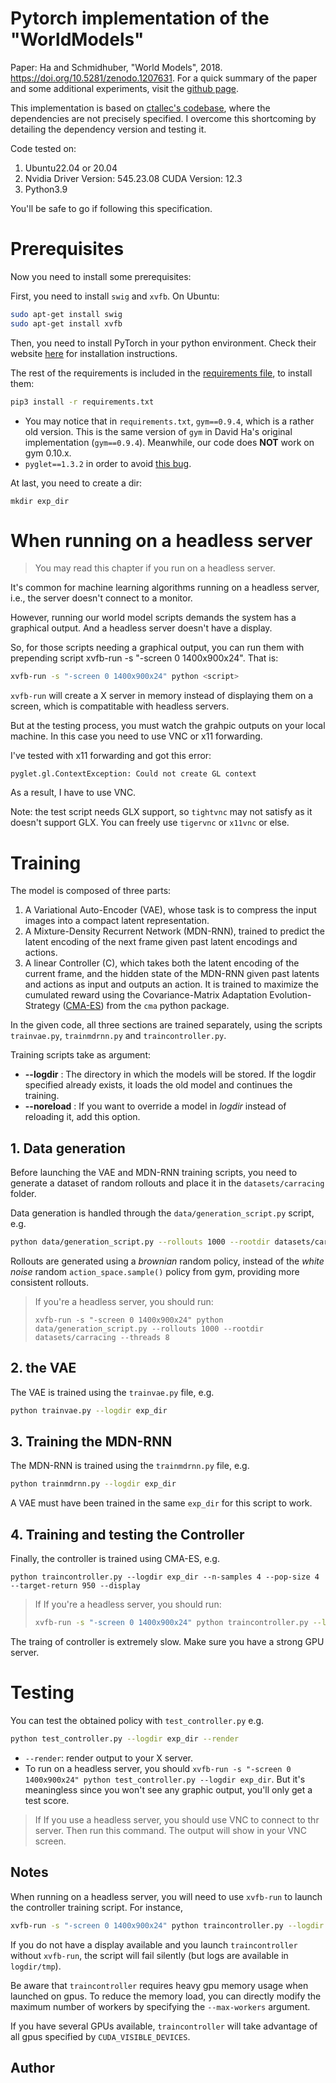 # Pytorch implementation of the "WorldModels"

Paper: Ha and Schmidhuber, "World Models", 2018. https://doi.org/10.5281/zenodo.1207631. For a quick summary of the paper and some additional experiments, visit the [github page](https://ctallec.github.io/world-models/).

This implementation is based on [ctallec's codebase](https://github.com/ctallec/world-models), where the dependencies are not precisely specified. I overcome this shortcoming by detailing the dependency version and testing it.

Code tested on:

1. Ubuntu22.04 or 20.04
2. Nvidia Driver Version: 545.23.08    CUDA Version: 12.3
3. Python3.9

You'll be safe to go if following this specification.

# Prerequisites

Now you need to install some prerequisites:

First, you need to install `swig` and `xvfb`. On Ubuntu:

```sh
sudo apt-get install swig
sudo apt-get install xvfb
```

Then, you need to install PyTorch in your python environment. Check their website [here](https://pytorch.org) for installation instructions. 

The rest of the requirements is included in the [requirements file](requirements.txt), to install them:

```bash
pip3 install -r requirements.txt
```

* You may notice that in `requirements.txt`, `gym==0.9.4`, which is a rather old version. This is the same version of `gym` in David Ha's original implementation (`gym==0.9.4`). Meanwhile, our code does **NOT** work on gym 0.10.x.
* `pyglet==1.3.2` in order to avoid [this bug](https://stackoverflow.com/questions/56946417/getting-attributeerror-imagedata-object-has-no-attribute-data-in-headle).

At last, you need to create a dir:
```shell
mkdir exp_dir
```

# When running on a headless server

> You may read this chapter if you run on a headless server.

It's common for machine learning algorithms running on a headless server, i.e., the server doesn't connect to a  monitor.

However, running our world model scripts demands the system has a graphical output. And a headless server doesn't have a display.

So, for those scripts needing a graphical output, you can run them with prepending script xvfb-run -s "-screen 0 1400x900x24". That is:

```sh
xvfb-run -s "-screen 0 1400x900x24" python <script>
```

`xvfb-run` will create a X server in memory instead of displaying them on a screen, which is compatitable with headless servers.

But at the testing process, you must watch the grahpic outputs on your local machine. In this case you need to use VNC or x11 forwarding.

I've tested with x11 forwarding and got this error:

```
pyglet.gl.ContextException: Could not create GL context
```

As a result, I have to use VNC.

Note: the test script needs GLX support, so `tightvnc` may not satisfy as it doesn't support GLX. You can freely use `tigervnc` or `x11vnc` or else.

# Training

The model is composed of three parts:

  1. A Variational Auto-Encoder (VAE), whose task is to compress the input images into a compact latent representation.
  2. A Mixture-Density Recurrent Network (MDN-RNN), trained to predict the latent encoding of the next frame given past latent encodings and actions.
  3. A linear Controller (C), which takes both the latent encoding of the current frame, and the hidden state of the MDN-RNN given past latents and actions as input and outputs an action. It is trained to maximize the cumulated reward using the Covariance-Matrix Adaptation Evolution-Strategy ([CMA-ES](http://www.cmap.polytechnique.fr/~nikolaus.hansen/cmaartic.pdf)) from the `cma` python package.

In the given code, all three sections are trained separately, using the scripts `trainvae.py`, `trainmdrnn.py` and `traincontroller.py`.

Training scripts take as argument:
* **--logdir** : The directory in which the models will be stored. If the logdir specified already exists, it loads the old model and continues the training.
* **--noreload** : If you want to override a model in *logdir* instead of reloading it, add this option.

## 1. Data generation

Before launching the VAE and MDN-RNN training scripts, you need to generate a dataset of random rollouts and place it in the `datasets/carracing` folder.

Data generation is handled through the `data/generation_script.py` script, e.g.
```bash
python data/generation_script.py --rollouts 1000 --rootdir datasets/carracing --threads 8
```

Rollouts are generated using a *brownian* random policy, instead of the *white noise* random `action_space.sample()` policy from gym, providing more consistent rollouts.

> If you're a headless server, you should run:
>
> ```shell
> xvfb-run -s "-screen 0 1400x900x24" python data/generation_script.py --rollouts 1000 --rootdir datasets/carracing --threads 8
> ```

## 2. the VAE

The VAE is trained using the `trainvae.py` file, e.g.
```bash
python trainvae.py --logdir exp_dir
```

## 3. Training the MDN-RNN

The MDN-RNN is trained using the `trainmdrnn.py` file, e.g.
```bash
python trainmdrnn.py --logdir exp_dir
```
A VAE must have been trained in the same `exp_dir` for this script to work.
## 4. Training and testing the Controller

Finally, the controller is trained using CMA-ES, e.g.

```shell
python traincontroller.py --logdir exp_dir --n-samples 4 --pop-size 4 --target-return 950 --display
```

> If If you're a headless server, you should run:
>
> ```bash
> xvfb-run -s "-screen 0 1400x900x24" python traincontroller.py --logdir exp_dir --n-samples 4 --pop-size 4 --target-return 950 --display
> ```

The traing of controller is extremely slow. Make sure you have a strong GPU server.

# Testing

You can test the obtained policy with `test_controller.py` e.g.

```bash
python test_controller.py --logdir exp_dir --render
```
* `--render`: render output to your X server.
* To run on a headless server, you should `xvfb-run -s "-screen 0 1400x900x24" python test_controller.py --logdir exp_dir`. But it's meaningless since you won't see any graphic output, you'll only get a test score.
> If If you use a headless server, you should use VNC to connect to thr server. Then run this command. The output will show in your VNC screen.

## Notes

When running on a headless server, you will need to use `xvfb-run` to launch the controller training script. For instance,
```bash
xvfb-run -s "-screen 0 1400x900x24" python traincontroller.py --logdir exp_dir --n-samples 4 --pop-size 4 --target-return 950 --display
```
If you do not have a display available and you launch `traincontroller` without
`xvfb-run`, the script will fail silently (but logs are available in
`logdir/tmp`).

Be aware that `traincontroller` requires heavy gpu memory usage when launched
on gpus. To reduce the memory load, you can directly modify the maximum number
of workers by specifying the `--max-workers` argument.

If you have several GPUs available, `traincontroller` will take advantage of
all gpus specified by `CUDA_VISIBLE_DEVICES`.

## Author

[//]: # (* [Yukuan Lu &#40;陆昱宽&#41;]&#40;https://github.com/LYK-love/World-Models-Pytorch&#41;.)